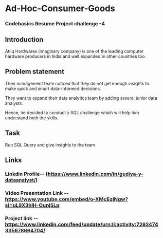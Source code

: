 # Ad-Hoc-Consumer-Goods

### Codebasics Resume Project challenge -4 

## Introduction 

Atliq Hardwares (imaginary company) is one of the leading computer hardware producers in India and well expanded in other countries too.

## Problem statement 

Their management team noticed that they do not get enough insights to make quick and smart data-informed decisions. </p>
They want to expand their data analytics team by adding several junior data analysts.</P>
Hence, he decided to conduct a SQL challenge which will help him understand both the skills.</p>

## Task 

Run SQL Query and give insights to the team


## Links

### Linkdin Profile-- (https://www.linkedin.com/in/gudiya-y-dataanalyst/)

### Video Presentation Link -- https://www.youtube.com/embed/o-XMcEqlNgw?si=uL9X3hlH-OunjSLp

### Project link --  https://www.linkedin.com/feed/update/urn:li:activity:7292474335678664704/
